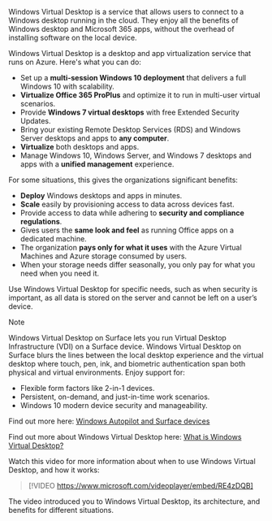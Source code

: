 Windows Virtual Desktop is a service that allows users to connect to a Windows desktop running in the cloud. They enjoy all the benefits of Windows desktop and Microsoft 365 apps, without the overhead of installing software on the local device.

Windows Virtual Desktop is a desktop and app virtualization service that runs on Azure. Here's what you can do:

- Set up a **multi-session Windows 10 deployment** that delivers a full Windows 10 with scalability.
- **Virtualize Office 365 ProPlus** and optimize it to run in multi-user virtual scenarios.
- Provide **Windows 7 virtual desktops** with free Extended Security Updates.
- Bring your existing Remote Desktop Services (RDS) and Windows Server desktops and apps to **any computer**.
- **Virtualize** both desktops and apps.
- Manage Windows 10, Windows Server, and Windows 7 desktops and apps with a **unified management** experience.

For some situations, this gives the organizations significant benefits:

- **Deploy** Windows desktops and apps in minutes.
- **Scale** easily by provisioning access to data across devices fast.
- Provide access to data while adhering to **security and compliance regulations**.
- Gives users the **same look and feel** as running Office apps on a dedicated machine.
- The organization **pays only for what it uses** with the Azure Virtual Machines and Azure storage consumed by users.
- When your storage needs differ seasonally, you only pay for what you need when you need it.

Use Windows Virtual Desktop for specific needs, such as when security is important, as all data is stored on the server and cannot be left on a user’s device.

> [!NOTE]
> Windows Virtual Desktop on Surface lets you run Virtual Desktop Infrastructure (VDI) on a Surface device. Windows Virtual Desktop on Surface blurs the lines between the local desktop experience and the virtual desktop where touch, pen, ink, and biometric authentication span both physical and virtual environments. Enjoy support for:
> -	Flexible form factors like 2-in-1 devices.
> -	Persistent, on-demand, and just-in-time work scenarios.
> -	Windows 10 modern device security and manageability.
> 
> Find out more here: [Windows Autopilot and Surface devices](https://docs.microsoft.com/surface/windows-virtual-desktop-surface)

Find out more about Windows Virtual Desktop here: [What is Windows Virtual Desktop?](https://docs.microsoft.com/azure/virtual-desktop/overview)

Watch this video for more information about when to use Windows Virtual Desktop, and how it works:

> [!VIDEO https://www.microsoft.com/videoplayer/embed/RE4zDQB]

The video introduced you to Windows Virtual Desktop, its architecture, and benefits for different situations.
